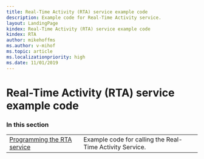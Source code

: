 ```yaml
---
title: Real-Time Activity (RTA) service example code
description: Example code for Real-Time Activity service.
layout: LandingPage
kindex: Real-Time Activity (RTA) service example code
kindex: RTA
author: mikehoffms
ms.author: v-mihof
ms.topic: article
ms.localizationpriority: high
ms.date: 11/01/2019
---
```


# Real-Time Activity (RTA) service example code


### In this section

|     |     |
| --- | --- |
| [Programming the RTA service](live-programming-rta.md) | Example code for calling the Real-Time Activity Service. |
